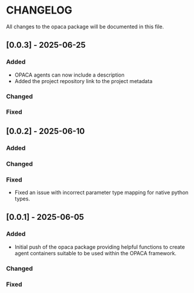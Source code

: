 # CHANGELOG

All changes to the opaca package will be documented in this file.

## [0.0.3] - 2025-06-25
 
### Added

- OPACA agents can now include a description
- Added the project repository link to the project metadata
   
### Changed
 
### Fixed

## [0.0.2] - 2025-06-10
 
### Added
   
### Changed
 
### Fixed

- Fixed an issue with incorrect parameter type mapping for native python types.

## [0.0.1] - 2025-06-05
 
### Added

- Initial push of the opaca package providing helpful functions to create agent containers suitable to be used within the OPACA framework.
   
### Changed
 
### Fixed